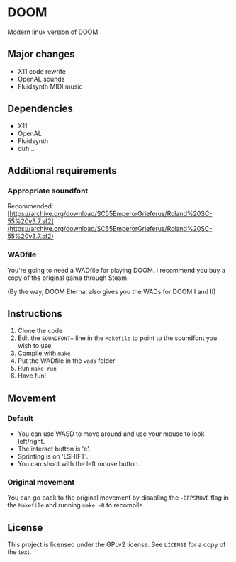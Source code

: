 # DOOM

Modern linux version of DOOM

## Major changes

- X11 code rewrite
- OpenAL sounds
- Fluidsynth MIDI music

## Dependencies

- X11
- OpenAL
- Fluidsynth
- duh...

## Additional requirements

### Appropriate soundfont

Recommended: [https://archive.org/download/SC55EmperorGrieferus/Roland%20SC-55%20v3.7.sf2](https://archive.org/download/SC55EmperorGrieferus/Roland%20SC-55%20v3.7.sf2)

### WADfile

You're going to need a WADfile for playing DOOM.
I recommend you buy a copy of the original game through Steam.

(By the way, DOOM Eternal also gives you the WADs for DOOM I and II)

## Instructions

1. Clone the code
2. Edit the `SOUNDFONT=` line in the `Makefile` to point to the soundfont you wish to use
3. Compile with `make`
4. Put the WADfile in the `wads` folder
5. Run `make run`
6. Have fun!

## Movement

### Default

- You can use WASD to move around and use your mouse to look left/right.
- The interact button is 'e'.
- Sprinting is on 'LSHIFT'.
- You can shoot with the left mouse button.

### Original movement

You can go back to the original movement by disabling the `-DFPSMOVE` flag in the `Makefile` and running `make -B` to recompile.

## License

This project is licensed under the GPLv2 license.
See `LICENSE` for a copy of the text.
